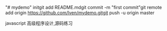 "# mydemo"  initgit add README.mdgit commit -m "first commit"git remote add origin https://github.com/lven/mydemo.gitgit push -u origin master


javascript 高级程序设计,源码练习

